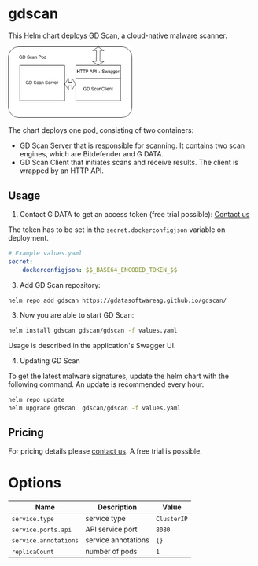 # gdscan

This Helm chart deploys GD Scan, a cloud-native malware scanner.

<img src="GD Scan Server.png" alt="GDScan" style="width:50%">

The chart deploys one pod, consisting of two containers:
 * GD Scan Server that is responsible for scanning. It contains two scan engines, which are Bitdefender and G DATA.
 * GD Scan Client that initiates scans and receive results. The client is wrapped by an HTTP API.


## Usage

1. Contact G DATA to get an access token (free trial possible): [Contact us](mailto:oem@gdata.de)

The token has to be set in the `secret.dockerconfigjson` variable on deployment.

```yaml
# Example values.yaml
secret: 
    dockerconfigjson: $$_BASE64_ENCODED_TOKEN_$$
```

3. Add GD Scan repository:

```
helm repo add gdscan https://gdatasoftwareag.github.io/gdscan/
```

3. Now you are able to start GD Scan:

```bash
helm install gdscan gdscan/gdscan -f values.yaml
```

Usage is described in the application's Swagger UI.

4. Updating GD Scan

To get the latest malware signatures, update the helm chart with the following command. An update is recommended every hour.

```bash
helm repo update
helm upgrade gdscan  gdscan/gdscan -f values.yaml
```

## Pricing

For pricing details please [contact us](mailto:oem@gdata.de). A free trial is possible.


# Options

| Name                               | Description                                                                                                                      | Value                    |
| ---------------------------------- | -------------------------------------------------------------------------------------------------------------------------------- | ------------------------ |
| `service.type`                     | service type                                                                                                          | `ClusterIP`              |
| `service.ports.api`                | API service port                                                                                                      | `8080`                   |
| `service.annotations`              | service annotations                                                                                              | `{}`                     |
| `replicaCount`              | number of pods                                                                                              | `1`                     |
